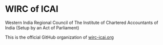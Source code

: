 # WIRC of ICAI
Western India Regional Council of The Institute of Chartered Accountants of India
(Setup by an Act of Parliament)

This is the official GitHub organization of [wirc-icai.org](https://www.wirc-icai.org/)
